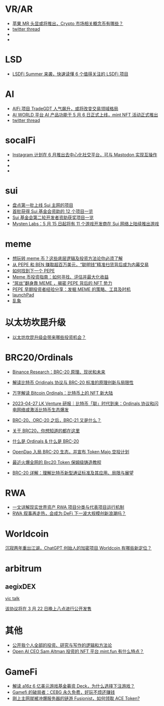 # VR/AR

- [苹果 MR 头显或将推出，Crypto 市场相关概念币有哪些？](https://www.theblockbeats.info/news/37139)
- [twitter thread](https://twitter.com/zachpumpit/status/1661030688441749506)
- []()
- []()

# LSD

- [LSDFi Summer 来袭，快速读懂 6 个值得关注的 LSDFi 项目](https://foresightnews.pro/article/detail/34356)

# AI

- [AIFi 项目 TradeGDT 人气飙升，或将改变交易领域格局](https://www.theblockbeats.info/news/37308)
- [AI WORLD 平台 AI 产品功能于 5 月 6 日正式上线，mint NFT 活动正式推出](https://www.theblockbeats.info/news/36911)
- [twitter thread](https://twitter.com/CryptoHub210/status/1661069521321619458)

# socalFi

- [Instagram 计划在 6 月推出去中心化社交平台，可与 Mastodon 实现互操作](https://www.theblockbeats.info/flash/138807)
- []()
- []()
- []()

# sui

- [盘点第一批上线 Sui 主网的项目](https://www.theblockbeats.info/news/36875)
- [首批获得 Sui 基金会资助的 12 个项目一览](https://www.theblockbeats.info/news/34049?search=1)
- [Sui 基金会第二轮开发者资助获奖项目一览](https://www.theblockbeats.info/news/36840)
- [Mysten Labs：5 月 15 日起将有 11 个游戏开发商在 Sui 网络上陆续推出游戏](https://www.theblockbeats.info/flash/137224)

# meme

- [想玩转 meme 币？这些底层逻辑及投资方法论你必须了解](https://www.theblockbeats.info/news/36520)
- [从 PEPE 和 BEN 赚取超百万美元，“聪明钱”精准扫货背后或为内幕交易](https://www.panewslab.com/zh/articledetails/wmmupesz.html)
- [如何找到下一个 PEPE](https://www.theblockbeats.info/news/36910)
- [Meme 币投资指南：如何寻找、评估并最大化收益](https://www.theblockbeats.info/news/36908)
- [“屌丝”翻身靠 MEME ，揭密 PEPE 背后的 NFT 势力](https://www.techflowpost.com/article/detail_11822.html)
- [PEPE 早期投资者经验分享：发掘 MEME 的策略、工具及时机](https://www.panewslab.com/zh/articledetails/gyla3lyv.html)
- [launchPad](https://www.pinksale.finance/launchpad/0x9447209D974bcb9D8EE0F2B207a635C2Ed21F475?chain=BSC)
- [乱象](https://www.theblockbeats.info/news/36938)

# 以太坊坎昆升级

- [以太坊坎昆升级会带来哪些投资机会？](https://foresightnews.pro/article/detail/31842)

# BRC20/Ordinals

- [Binance Research：BRC-20 原理、现状和未来](https://www.theblockbeats.info/news/37130?search=1)
- [解读比特币 Oridinals 协议与 BRC-20 标准的原理创新与局限性](https://foresightnews.pro/article/detail/33462)

- [万字解读 Bitcoin Ordinals：比特币上的 NFT 新大陆](https://foresightnews.pro/article/detail/28543)

- [2023-04-27 LK Venture 研报｜比特币「聪」时代到来：Ordinals 协议和闪电网络或激活比特币生态爆发](https://www.theblockbeats.info/news/36842?search=1)

- [BRC-20、ORC-20 之后，BRC-21 又是什么？](https://www.odaily.news/post/5186935)

- [关于 BRC20，你想知道的都在这里](https://www.theblockbeats.info/news/36933?search=1)

- [什么是 Ordinals & 什么是 BRC-20](https://www.theblockbeats.info/news/36877)

- [OpenDao 入局 BRC-20 生态，并宣布 Token Majo 空投计划](https://www.theblockbeats.info/news/36877)

- [最近火爆全网的 Brc20 Token 保姆级铸造教程](https://www.theblockbeats.info/news/36848)
- [BRC-20 详解：理解比特币新型通证标准及其应用、局限与展望](https://mirror.xyz/0x421d67Be08E9B0B656763354b273f422E1527CdC/5VcND-gyMppsQQ0vAx5Gw-8iybPZnvGKvZGRnK0jv0w)

# RWA

- [一文详解现实世界资产 RWA 项目分类与代表项目运行机制](https://www.panewslab.com/zh/articledetails/hclw34al.html)
- [RWA 叙事再走热，会成为 DeFi 下一波大规模创新浪潮吗？](https://www.theblockbeats.info/news/36838)

# Worldcoin

[沉寂两年重出江湖，ChatGPT 创始人的加密项目 Worldcoin 有哪些新定位？](https://foresightnews.pro/article/detail/28791)

# arbitrum

## aegixDEX

[vic talk](https://youtu.be/MFHd9IGCErI)

[该协议将在 3 月 22 日晚上八点进行公开发售](https://twitter.com/victalk_eth/status/1638369629327486977)

# 其他

- [公开我个人全部的投资、研究与写作的逻辑和方法论](https://www.theblockbeats.info/news/34596?search=1)
- [Open AI CEO Sam Altman 投资的 NFT 平台 mint.fun 有什么特点？](https://www.theblockbeats.info/news/36457)

# GameFi

- [解读 a16z 6 亿美元游戏基金募资 Deck，为什么选择下注游戏？](https://foresightnews.pro/article/detail/33550)
- [Gamefi 的破局者：CEBG 永久免费，好玩不烦还赚钱](https://www.theblockbeats.info/news/36401)
- [刚上主网就被冲爆服务器的链游 Fusionist，如何领取 ACE Token?](https://www.theblockbeats.info/news/34156?search=1)
